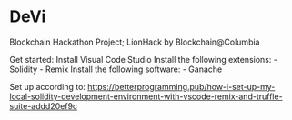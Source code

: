 # DeVi
Blockchain Hackathon Project; LionHack by Blockchain@Columbia


Get started:
Install Visual Code Studio
Install the following extensions:
    - Solidity
    - Remix
Install the following software:
    - Ganache

Set up according to: https://betterprogramming.pub/how-i-set-up-my-local-solidity-development-environment-with-vscode-remix-and-truffle-suite-addd20ef9c
